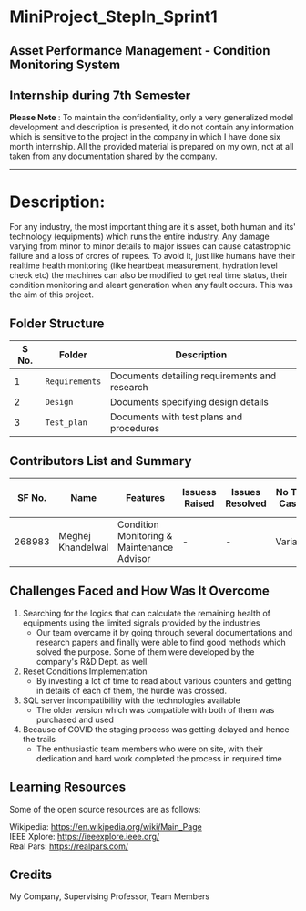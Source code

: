 # MiniProject_StepIn_Sprint1
## Asset Performance Management - Condition Monitoring System
## Internship during 7th Semester
**Please Note** : To maintain the confidentiality, only a very generalized model development and description is presented, it do not contain any information which is sensitive to the project in the company in which I have done six month internship. All the provided material is prepared on my own, not at all taken from any documentation shared by the company. 

---------------------------------------------------------------------------------------------------------------------------------------------------------

# Description: 
For any industry, the most important thing are it's asset, both human and its' technology (equipments) which runs the entire industry. Any damage varying from minor to minor details to major issues can cause catastrophic failure and a loss of crores of rupees. To avoid it, just like humans have their realtime health monitoring (like heartbeat measurement, hydration level check etc) the machines can also be modified to get real time status, their condition monitoring and aleart generation when any fault occurs. This was the aim of this project.

## Folder Structure
S No. |Folder          | Description
------|----------------|------------------------------------------
1    |`Requirements`   | Documents detailing requirements and research
2    |`Design`         | Documents specifying design details
3    |`Test_plan`      | Documents with test plans and procedures

## Contributors List and Summary

SF No. |  Name   |    Features    | Issuess Raised |Issues Resolved|No Test Cases|Test Case Pass
-------|---------|----------------|----------------|---------------|-------------|--------------
268983 |Meghej Khandelwal | Condition Monitoring & Maintenance Advisor | - | - | Variable | All |

## Challenges Faced and How Was It Overcome
1. Searching for the logics that can calculate the remaining health of equipments using the limited signals provided by the industries
   - Our team overcame it by going through several documentations and research papers and finally were able to find good methods which solved the purpose. Some of them were developed by the company's R&D Dept. as well. 
2. Reset Conditions Implementation 
   - By investing a lot of time to read about various counters and getting in details of each of them, the hurdle was crossed.
3. SQL server incompatibility with the technologies available
   - The older version which was compatible with both of them was purchased and used 
4. Because of COVID the staging process was getting delayed and hence the trails
   - The enthusiastic team members who were on site, with their dedication and hard work completed the process in required time



## Learning Resources
Some of the open source resources are as follows:  

Wikipedia: https://en.wikipedia.org/wiki/Main_Page  
IEEE Xplore: https://ieeexplore.ieee.org/  
Real Pars: https://realpars.com/

## Credits  
My Company, Supervising Professor, Team Members  



